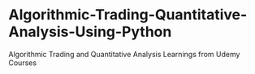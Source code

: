 # Algorithmic-Trading-Quantitative-Analysis-Using-Python
Algorithmic Trading and Quantitative Analysis Learnings from Udemy Courses

